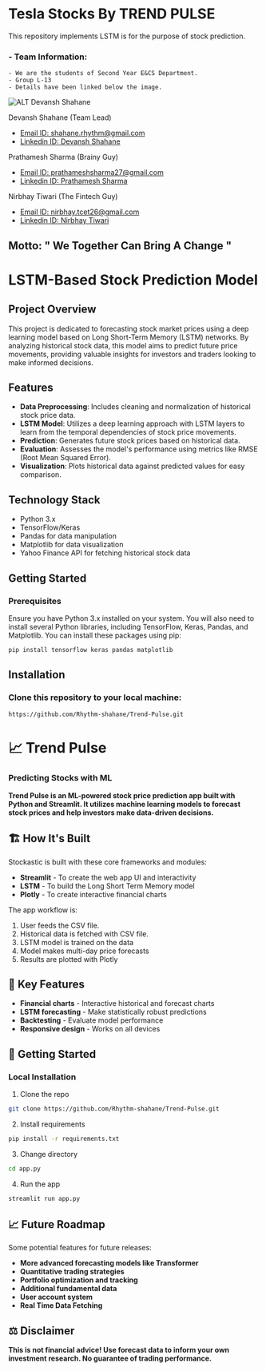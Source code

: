 # Tesla Stocks By TREND PULSE

This repository implements LSTM is for the purpose of stock prediction​.


### - Team Information:
    - We are the students of Second Year E&CS Department.
    - Group L-13
    - Details have been linked below the image.




![ALT Devansh Shahane](https://i.pinimg.com/474x/c4/08/26/c408266d4330863f5e0803668750dd59.jpg)

Devansh Shahane (Team Lead)
- [Email ID: shahane.rhythm@gmail.com](mailto:shahane.rhythm@gmail.com)
- [Linkedin ID: Devansh Shahane](https://www.linkedin.com/in/devansh-shahane/)

Prathamesh Sharma (Brainy Guy)
- [Email ID: prathameshsharma27@gmail.com](mailto:prathameshsharma27@gmail.com)
- [Linkedin ID: Prathamesh Sharma](www.linkedin.com/in/prathamesh-sharma/)

Nirbhay Tiwari (The Fintech Guy)
-  [Email ID: nirbhay.tcet26@gmail.com](mailto:prathameshsharma27@gmail.com)
-  [Linkedin ID: Nirbhay Tiwari](https://www.linkedin.com/in/nirbhay-tiwari/)

 
 ## **Motto: " We Together Can Bring A Change "**

 # LSTM-Based Stock Prediction Model

## Project Overview

This project is dedicated to forecasting stock market prices using a deep learning model based on Long Short-Term Memory (LSTM) networks. By analyzing historical stock data, this model aims to predict future price movements, providing valuable insights for investors and traders looking to make informed decisions.

## Features

- **Data Preprocessing**: Includes cleaning and normalization of historical stock price data.
- **LSTM Model**: Utilizes a deep learning approach with LSTM layers to learn from the temporal dependencies of stock price movements.
- **Prediction**: Generates future stock prices based on historical data.
- **Evaluation**: Assesses the model's performance using metrics like RMSE (Root Mean Squared Error).
- **Visualization**: Plots historical data against predicted values for easy comparison.

## Technology Stack

- Python 3.x
- TensorFlow/Keras
- Pandas for data manipulation
- Matplotlib for data visualization
- Yahoo Finance API for fetching historical stock data

## Getting Started

### Prerequisites

Ensure you have Python 3.x installed on your system. You will also need to install several Python libraries, including TensorFlow, Keras, Pandas, and Matplotlib. You can install these packages using pip:

```bash
pip install tensorflow keras pandas matplotlib
``` 


## Installation
### Clone this repository to your local machine:

```bash
https://github.com/Rhythm-shahane/Trend-Pulse.git
```

# 📈 **Trend Pulse**
### **Predicting Stocks with ML**

**Trend Pulse is an ML-powered stock price prediction app built with Python and Streamlit. It utilizes machine learning models to forecast stock prices and help investors make data-driven decisions.**

## 🏗️ **How It's Built**

Stockastic is built with these core frameworks and modules:

- **Streamlit** - To create the web app UI and interactivity 
- **LSTM** - To build the Long Short Term Memory model
- **Plotly** - To create interactive financial charts

The app workflow is:

1. User feeds the CSV file.
2. Historical data is fetched with CSV file.
3. LSTM model is trained on the data 
4. Model makes multi-day price forecasts
5. Results are plotted with Plotly

## 🎯 **Key Features**

- **Financial charts** - Interactive historical and forecast charts
- **LSTM forecasting** - Make statistically robust predictions
- **Backtesting** - Evaluate model performance
- **Responsive design** - Works on all devices

## 🚀 **Getting Started**

### **Local Installation**

1. Clone the repo

```bash
git clone https://github.com/Rhythm-shahane/Trend-Pulse.git
```

2. Install requirements

```bash
pip install -r requirements.txt
```

3. Change directory
```bash
cd app.py
```

4. Run the app

```bash
streamlit run app.py
```

## 📈 **Future Roadmap**

Some potential features for future releases:

- **More advanced forecasting models like Transformer**
- **Quantitative trading strategies**
- **Portfolio optimization and tracking**
- **Additional fundamental data**
- **User account system**
- **Real Time Data Fetching**

## **⚖️ Disclaimer**
**This is not financial advice! Use forecast data to inform your own investment research. No guarantee of trading performance.**


